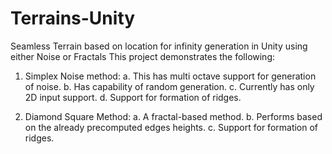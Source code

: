 # Terrains-Unity
Seamless Terrain based on location for infinity generation in Unity using either Noise or Fractals
This project demonstrates the following:

1.	Simplex Noise method:
  a.	This has multi octave support for generation of noise.
  b.	Has capability of random generation.
  c.	Currently has only 2D input support.
  d.	Support for formation of ridges.
  
2.	Diamond Square Method:
  a.	A fractal-based method.
  b.	Performs based on the already precomputed edges heights.
  c.	Support for formation of ridges.
